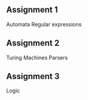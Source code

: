 
## Assignment 1 
Automata
Regular expressions

## Assignment 2
Turing Machines
Parsers

## Assignment 3
Logic
